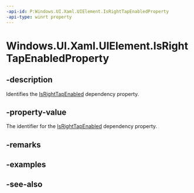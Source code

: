```yaml
---
-api-id: P:Windows.UI.Xaml.UIElement.IsRightTapEnabledProperty
-api-type: winrt property
---
```


<!-- Property syntax
public Windows.UI.Xaml.DependencyProperty IsRightTapEnabledProperty { get; }
-->

# Windows.UI.Xaml.UIElement.IsRightTapEnabledProperty

## -description
Identifies the [IsRightTapEnabled](uielement_isrighttapenabled.md) dependency property.



## -property-value
The identifier for the [IsRightTapEnabled](uielement_isrighttapenabled.md) dependency property.

## -remarks

## -examples

## -see-also
